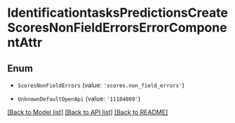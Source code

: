 # IdentificationtasksPredictionsCreateScoresNonFieldErrorsErrorComponentAttr


## Enum

* `ScoresNonFieldErrors` (value: `'scores.non_field_errors'`)

* `UnknownDefaultOpenApi` (value: `'11184809'`)

[[Back to Model list]](../README.md#documentation-for-models) [[Back to API list]](../README.md#documentation-for-api-endpoints) [[Back to README]](../README.md)

